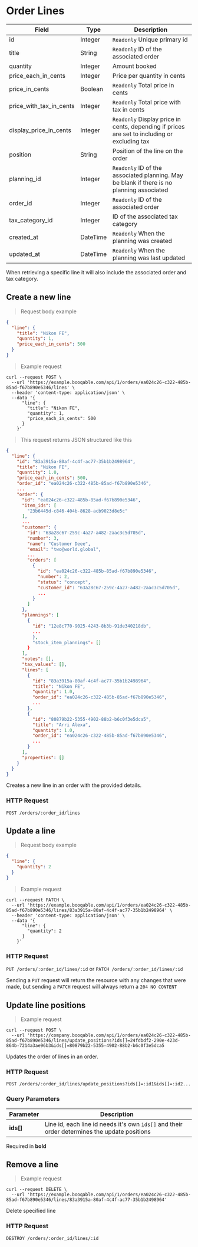 # Order Lines

| Field                   | Type     | Description                                                                                  |
| ----------------------- | -------- | -------------------------------------------------------------------------------------------- |
| id                      | Integer  | `Readonly` Unique primary id                                                                 |
| title                   | String   | `Readonly` ID of the associated order                                                        |
| quantity                | Integer  | Amount booked                                                                                |
| price_each_in_cents     | Integer  | Price per quantity in cents                                                                  |
| price_in_cents          | Boolean  | `Readonly` Total price in cents                                                              |
| price_with_tax_in_cents | Integer  | `Readonly` Total price with tax in cents                                                     |
| display_price_in_cents  | Integer  | `Readonly` Display price in cents, depending if prices are set to including or excluding tax |
| position                | String   | Position of the line on the order                                                            |
| planning_id             | Integer  | `Readonly` ID of the associated planning. May be blank if there is no planning associated    |
| order_id                | Integer  | `Readonly` ID of the associated order                                                        |
| tax_category_id         | Integer  | ID of the associated tax category                                                            |
| created_at              | DateTime | `Readonly` When the planning was created                                                     |
| updated_at              | DateTime | `Readonly` When the planning was last updated                                                |

When retrieving a specific line it will also include the associated order and tax category.

## Create a new line

> Request body example

```json
{
  "line": {
    "title": "Nikon FE",
    "quantity": 1,
    "price_each_in_cents": 500
  }
}
```

> Example request

```shell
curl --request POST \
  --url 'https://example.booqable.com/api/1/orders/ea024c26-c322-485b-85ad-f67b890e5346/lines' \
  --header 'content-type: application/json' \
  --data '{
      "line": {
        "title": "Nikon FE",
        "quantity": 1,
        "price_each_in_cents": 500
      }
    }'
```

> This request returns JSON structured like this

```json
{
  "line": {
    "id": "83a3915a-80af-4c4f-ac77-35b1b2498964",
    "title": "Nikon FE",
    "quantity": 1.0,
    "price_each_in_cents": 500,
    "order_id": "ea024c26-c322-485b-85ad-f67b890e5346",
    ...
    "order": {
      "id": "ea024c26-c322-485b-85ad-f67b890e5346",
      "item_ids": [
        "23b6445d-c846-404b-8628-acb9023d8e5c"
      ],
      ...
      "customer": {
        "id": "63a28c67-259c-4a27-a482-2aac3c5d705d",
        "number": 3,
        "name": "Customer Deee",
        "email": "two@world.global",
        ...
        "orders": [
          {
            "id": "ea024c26-c322-485b-85ad-f67b890e5346",
            "number": 2,
            "status": "concept",
            "customer_id": "63a28c67-259c-4a27-a482-2aac3c5d705d",
            ...
          }
        ]
      },
      "plannings": [
        {
          "id": "12e8c770-9025-4243-8b3b-91de340218db",
          ...
          },
          "stock_item_plannings": []
        }
      ],
      "notes": [],
      "tax_values": [],
      "lines": [
        {
          "id": "83a3915a-80af-4c4f-ac77-35b1b2498964",
          "title": "Nikon FE",
          "quantity": 1.0,
          "order_id": "ea024c26-c322-485b-85ad-f67b890e5346",
          ...
        },
        {
          "id": "80879b22-5355-4902-88b2-b6c0f3e5dca5",
          "title": "Arri Alexa",
          "quantity": 1.0,
          "order_id": "ea024c26-c322-485b-85ad-f67b890e5346",
          ...
        }
      ],
      "properties": []
    }
  }
}
```

Creates a new line in an order with the provided details.

### HTTP Request

`POST /orders/:order_id/lines`

## Update a line

> Request body example

```json
{
  "line": {
    "quantity": 2
  }
}
```

> Example request

```shell
curl --request PATCH \
  --url 'https://example.booqable.com/api/1/orders/ea024c26-c322-485b-85ad-f67b890e5346/lines/83a3915a-80af-4c4f-ac77-35b1b2498964' \
  --header 'content-type: application/json' \
  --data '{
      "line": {
        "quantity": 2
      }
    }'
```

### HTTP Request

`PUT /orders/:order_id/lines/:id` or
`PATCH /orders/:order_id/lines/:id`

<aside class="notice">
	Sending a <code>PUT</code> request will return the resource with any changes that were made, but sending a <code>PATCH</code> request will always return a <code>204 NO CONTENT</code>
</aside>

## Update line positions

> Example request

```shell
curl --request POST \
  --url 'https://company.booqable.com/api/1/orders/ea024c26-c322-485b-85ad-f67b890e5346/lines/update_positions?ids[]=24fdbdf2-290e-423d-864b-7214a3ae96b3&ids[]=80879b22-5355-4902-88b2-b6c0f3e5dca5
```

Updates the order of lines in an order.



### HTTP Request

`POST /orders/:order_id/lines/update_positions?ids[]=:id1&ids[]=:id2...`

### Query Parameters

| Parameter | Description                                                                                  |
| --------- | -------------------------------------------------------------------------------------------- |
| **ids[]** | Line id, each line id needs it's own `ids[]` and their order determines the update positions |

Required in **bold**


## Remove a line

> Example request

```shell
curl --request DELETE \
  --url 'https://example.booqable.com/api/1/orders/ea024c26-c322-485b-85ad-f67b890e5346/lines/83a3915a-80af-4c4f-ac77-35b1b2498964'
```
Delete specified line

### HTTP Request

`DESTROY /orders/:order_id/lines/:id`
